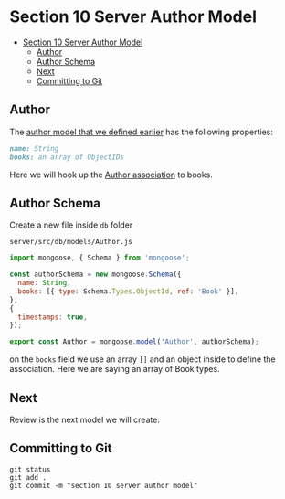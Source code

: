 # Section 10 Server Author Model
<!-- TOC -->

- [Section 10 Server Author Model](#section-10-server-author-model)
  - [Author](#author)
  - [Author Schema](#author-schema)
  - [Next](#next)
  - [Committing to Git](#committing-to-git)

<!-- /TOC -->

## Author

The [author model that we defined earlier](../section-01-planning/Database-Model.MD) has the following properties:

```md
name: String
books: an array of ObjectIDs
```

Here we will hook up the [Author association](https://mongoosejs.com/docs/populate.html) to books.

## Author Schema

Create a new file inside `db` folder

`server/src/db/models/Author.js`
```js
import mongoose, { Schema } from 'mongoose';

const authorSchema = new mongoose.Schema({
  name: String,
  books: [{ type: Schema.Types.ObjectId, ref: 'Book' }],
},
{ 
  timestamps: true,
});

export const Author = mongoose.model('Author', authorSchema);
```

on the `books` field we use an array `[]` and an object inside to define the association. Here we are saying an array of Book types.

## Next

Review is the next model we will create.

## Committing to Git

```
git status
git add .
git commit -m "section 10 server author model"
```